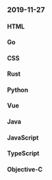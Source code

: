 ### 2019-11-27

#### HTML

#### Go

#### CSS

#### Rust

#### Python

#### Vue

#### Java

#### JavaScript

#### TypeScript

#### Objective-C
